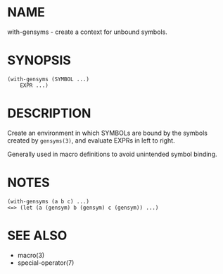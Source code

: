 # NAME
with-gensyms - create a context for unbound symbols.

# SYNOPSIS

    (with-gensyms (SYMBOL ...)
        EXPR ...)

# DESCRIPTION
Create an environment in which SYMBOLs are bound by the symbols created by `gensyms(3)`, and evaluate EXPRs in left to right.

Generally used in macro definitions to avoid unintended symbol binding.

# NOTES

    (with-gensyms (a b c) ...)
    <=> (let (a (gensym) b (gensym) c (gensym)) ...)

# SEE ALSO
- macro(3)
- special-operator(7)
